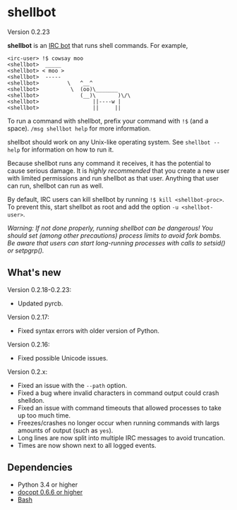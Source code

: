 shellbot
========

Version 0.2.23

**shellbot** is an [IRC bot] that runs shell commands.
For example,

[IRC bot]: https://github.com/taylordotfish/pyrcb

```
<irc-user> !$ cowsay moo
<shellbot>  _____
<shellbot> < moo >
<shellbot>  -----
<shellbot>         \   ^__^
<shellbot>          \  (oo)\_______
<shellbot>             (__)\       )\/\
<shellbot>                 ||----w |
<shellbot>                 ||     ||
```

To run a command with shellbot, prefix your command with ``!$`` (and a space).
``/msg shellbot help`` for more information.

shellbot should work on any Unix-like operating system. See ``shellbot --help``
for information on how to run it.

Because shellbot runs any command it receives, it has the potential to cause
serious damage. It is *highly recommended* that you create a new user with
limited permissions and run shellbot as that user. Anything that user can run,
shellbot can run as well.

By default, IRC users can kill shellbot by running ``!$ kill <shellbot-proc>``.
To prevent this, start shellbot as root and add the option
``-u <shellbot-user>``.

*Warning: If not done properly, running shellbot can be dangerous! You
should set (among other precautions) process limits to avoid fork bombs. Be
aware that users can start long-running processes with calls to setsid() or
setpgrp().*

What's new
----------

Version 0.2.18-0.2.23:

* Updated pyrcb.

Version 0.2.17:

* Fixed syntax errors with older version of Python.

Version 0.2.16:

* Fixed possible Unicode issues.

Version 0.2.x:

* Fixed an issue with the ``--path`` option.
* Fixed a bug where invalid characters in command output could crash shelldon.
* Fixed an issue with command timeouts that allowed processes to take up too
  much time.
* Freezes/crashes no longer occur when running commands with largs amounts of
  output (such as ``yes``).
* Long lines are now split into multiple IRC messages to avoid truncation.
* Times are now shown next to all logged events.

Dependencies
------------

* Python 3.4 or higher
* [docopt 0.6.6 or higher](https://pypi.python.org/pypi/docopt)
* [Bash](https://www.gnu.org/software/bash/)
